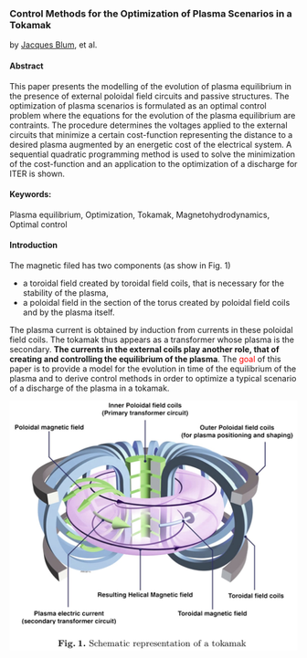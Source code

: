 ### Control Methods for the Optimization of Plasma Scenarios in a Tokamak

by [Jacques Blum](jacques.blum@unice.fr), et al.

#### Abstract
This paper presents the modelling of the evolution of plasma equilibrium in the presence of external poloidal field circuits and passive structures. The optimization of plasma scenarios is formulated as an optimal control problem where the equations for the evolution of the plasma equilibrium are contraints. The procedure determines the voltages applied to the external circuits that minimize a certain cost-function representing the distance to a desired plasma augmented by an energetic cost of the electrical system. A sequential quadratic programming method is used to solve the minimization of the cost-function and an application to the optimization of a discharge for ITER is shown.

#### Keywords:
Plasma equilibrium, Optimization, Tokamak, Magnetohydrodynamics, Optimal control

#### Introduction
The magnetic filed has two components (as show in Fig. 1)

+ a toroidal field created by toroidal field coils, that is necessary for the stability of the plasma,
+ a poloidal field in the section of the torus created by poloidal field coils and by the plasma itself.

The plasma current is obtained by induction from currents in these poloidal field coils. The tokamak thus appears as a transformer whose plasma is the secondary. **The currents in the external coils play another role, that of creating and controlling the equilibrium of the plasma**. The <font color=red> goal</font> of this paper is to provide a model for the evolution in time of the equilibrium of the plasma and to derive control methods in order to optimize a typical scenario of a discharge of the plasma in a tokamak.

![Fig_1](../img/tokamak_schematic.jpg)

